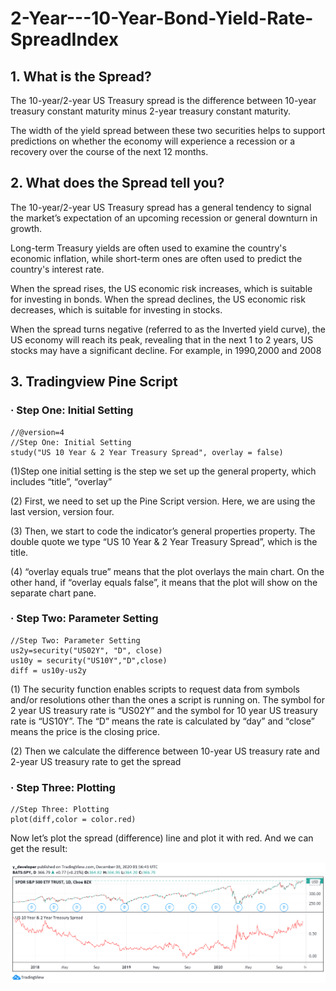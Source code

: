 # 2-Year---10-Year-Bond-Yield-Rate-SpreadIndex

## 1. What is the Spread?

The 10-year/2-year US Treasury spread is the difference between 10-year treasury constant maturity minus 2-year treasury constant maturity.

The width of the yield spread between these two securities helps to support predictions on whether the economy will experience a recession or a recovery over the course of the next 12 months.


## 2. What does the Spread tell you?

The 10-year/2-year US Treasury spread has a general tendency to signal the market’s  expectation of an upcoming recession or general downturn in growth.

Long-term Treasury yields are often used to examine the country's economic inflation, while short-term ones are often used to predict the country's interest rate. 

When the spread rises, the US economic risk increases, which is suitable for investing in bonds.  When the spread declines, the US economic risk decreases, which is suitable for investing in stocks.  

When the spread turns negative (referred to as the Inverted yield curve), the US economy will reach its peak, revealing that in the next 1 to 2 years, US stocks may have a significant decline. For example, in 1990,2000 and 2008


## 3. Tradingview Pine Script

### · Step One: Initial Setting

    //@version=4
    //Step One: Initial Setting
    study("US 10 Year & 2 Year Treasury Spread", overlay = false)	

(1)Step one initial setting is the step we set up the general property, which includes “title”, “overlay”

(2) First, we need to set up the Pine Script version. Here, we are using the last version, version four.

(3) Then, we start to code the indicator’s general properties property. The double quote we type “US 10 Year & 2 Year Treasury Spread”, which is the title.

(4) “overlay equals true” means that the plot overlays the main chart. On the other hand, if “overlay equals false”, it means that the plot will show on the separate chart pane.

### · Step Two: Parameter Setting

    //Step Two: Parameter Setting
    us2y=security("US02Y", "D", close)
    us10y = security("US10Y","D",close)
    diff = us10y-us2y

(1)  The security function enables scripts to request data from symbols and/or resolutions other than the ones a script is running on. The symbol for 2 year US treasury rate is “US02Y” and the symbol for 10 year US treasury rate is “US10Y”. The “D” means the rate is calculated by “day” and “close” means the price is the closing price.

(2) Then we calculate the difference between 10-year US treasury rate and 2-year US treasury rate to get the spread

### · Step Three: Plotting

    //Step Three: Plotting
    plot(diff,color = color.red)

Now let’s plot the spread (difference) line and plot it with red. And we can get the result:

![](image/Spread.png)




